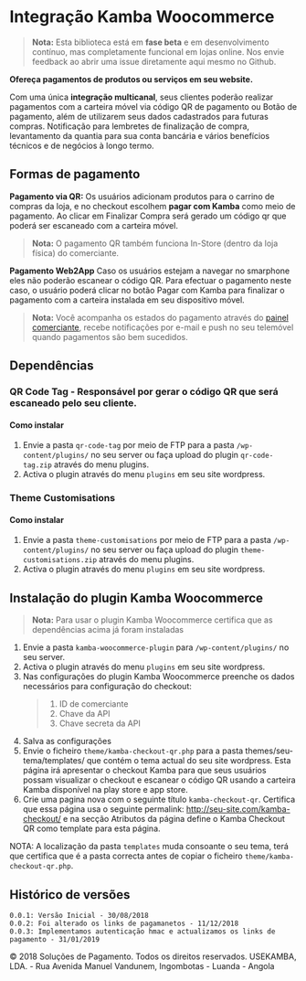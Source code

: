 # Integração Kamba Woocommerce

> **Nota:** Esta biblioteca está em **fase beta** e em desenvolvimento contínuo, mas completamente funcional em lojas online. Nos envie feedback ao abrir uma issue diretamente aqui mesmo no Github.

**Ofereça pagamentos de produtos ou serviços em seu website.**

Com uma única **integração multicanal**, seus clientes poderão realizar pagamentos com a carteira móvel via código QR de pagamento ou Botão de pagamento, além de utilizarem seus dados cadastrados para futuras compras. Notificação para lembretes de finalização de compra, levantamento da quantia para sua conta bancária e vários benefícios técnicos e de negócios à longo termo.

## Formas de pagamento

**Pagamento via QR:** Os usuários adicionam produtos para o carrino de compras da loja, e no checkout escolhem **pagar com Kamba** como meio de pagamento. Ao clicar em Finalizar Compra será gerado um código qr que poderá ser escaneado com a carteira móvel.

> **Nota:** O pagamento QR também funciona In-Store (dentro da loja física) do comerciante.

**Pagamento Web2App** Caso os usuários estejam a navegar no smarphone eles não poderão escanear o código QR. Para efectuar o pagamento neste caso, o usuário poderá clicar no botão Pagar com Kamba para finalizar o pagamento com a carteira instalada em seu dispositivo móvel.

> **Nota:** Você acompanha os estados do pagamento através do [painel comerciante](https://comerciante.usekamba.com/entrar), recebe notificações por e-mail e push no seu telemóvel quando pagamentos são bem sucedidos.

## Dependências

### QR Code Tag - Responsável por gerar o código QR que será escaneado pelo seu cliente.
#### Como instalar  

1. Envie a pasta ```qr-code-tag``` por meio de FTP para a pasta ```/wp-content/plugins/``` no seu server ou 
faça upload do plugin ```qr-code-tag.zip``` através do menu plugins. 
2. Activa o plugin através do menu ```plugins``` em seu site wordpress.

### Theme Customisations
#### Como instalar  

1. Envie a pasta ```theme-customisations``` por meio de FTP para a pasta ```/wp-content/plugins/``` no seu server ou 
faça upload do plugin ```theme-customisations.zip``` através do menu plugins. 
2. Activa o plugin através do menu ```plugins``` em seu site wordpress.

## Instalação do plugin Kamba Woocommerce
> **Nota:** Para usar o plugin Kamba Woocommerce certifica que as dependências acima já foram instaladas
1. Envie a pasta ```kamba-woocommerce-plugin``` para ```/wp-content/plugins/``` no seu server.
2. Activa o plugin através do menu ```plugins``` em seu site wordpress.
4. Nas configurações do plugin Kamba Woocommerce preenche os dados necessários para configuração do checkout: 
    > 1) ID de comerciante
    > 2) Chave da API
    > 3) Chave secreta da API
5. Salva as configurações 
6. Envie o ficheiro ```theme/kamba-checkout-qr.php``` para a pasta themes/seu-tema/templates/ que contém o tema actual do seu site wordpress. Esta página irá apresentar o checkout Kamba para que seus usuários possam visualizar o checkout e escanear o código QR usando a carteira Kamba disponível na play store e app store. 
7. Crie uma pagina nova com o seguinte título ```kamba-checkout-qr```. Certifica que essa página usa o seguinte permalink: http://seu-site.com/kamba-checkout/ 
e na secção Atributos da página define o Kamba Checkout QR como template para esta página. 

NOTA: A localização da pasta ```templates``` muda consoante o seu tema, terá que certifica que é a pasta correcta antes de copiar o ficheiro ```theme/kamba-checkout-qr.php```.


## Histórico de versões
``` 0.0.1: Versão Inicial - 30/08/2018 ``` <br/>
``` 0.0.2: Foi alterado os links de pagamanetos - 11/12/2018 ``` <br/>
``` 0.0.3: Implementamos autenticação hmac e actualizamos os links de pagamento - 31/01/2019 ``` <br/>

© 2018 Soluções de Pagamento. Todos os direitos reservados. USEKAMBA, LDA. - Rua Avenida Manuel Vandunem, Ingombotas - Luanda - Angola